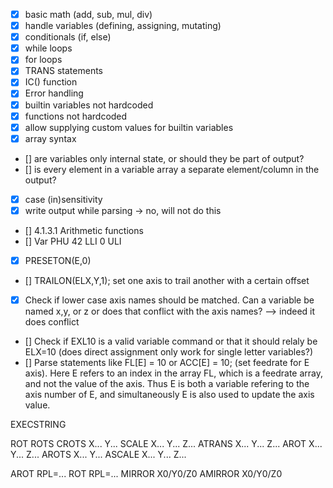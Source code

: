 - [x] basic math (add, sub, mul, div)
- [x] handle variables (defining, assigning, mutating)
- [x] conditionals (if, else)
- [x] while loops
- [x] for loops
- [x] TRANS statements 
- [x] IC() function
- [x] Error handling
- [x] builtin variables not hardcoded
- [x] functions not hardcoded
- [x] allow supplying custom values for builtin variables
- [x] array syntax
- [] are variables only internal state, or should they be part of output?
- [] is every element in a variable array a separate element/column in the output?
- [x] case (in)sensitivity
- [x] write output while parsing -> no, will not do this
- [] 4.1.3.1 Arithmetic functions
- [] Var  PHU 42 LLI 0 ULI 
- [x] PRESETON(E,0)
- [] TRAILON(ELX,Y,1); set one axis to trail another with a certain offset
- [x] Check if lower case axis names should be matched. Can a variable be named x,y, or z or does that conflict with the axis names? --> indeed it does conflict
- [] Check if EXL10 is a valid variable command or that it should relaly be ELX=10 (does direct assignment only work for single letter variables?)
- [] Parse statements like FL[E] = 10 or ACC[E] = 10; (set feedrate for E axis). Here E refers to an index in the array FL, which is a feedrate array, and not the value of the axis. Thus E is both a variable refering to the axis number of E, and simultaneously E is also used to update the axis value.


EXECSTRING


ROT 
ROTS
CROTS X... Y...
SCALE X... Y... Z...
ATRANS X... Y... Z...
AROT X... Y... Z...
AROTS X... Y...
ASCALE X... Y... Z...

AROT RPL=...
ROT RPL=...
MIRROR X0/Y0/Z0
AMIRROR X0/Y0/Z0